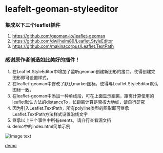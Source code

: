 # leafelt-geoman-styleeditor
### 集成以下三个leaflet插件
1. https://github.com/geoman-io/leaflet-geoman
2. https://github.com/dwilhelm89/Leaflet.StyleEditor
3. https://github.com/makinacorpus/Leaflet.TextPath
### 感谢原作者创造如此美好的插件！
1. 在Leaflet.StyleEditor中增加了监听geoman创建新图形的接口，使得创建完图形即可设置样式，
2. 在leaflet-geoman中修改了默认marker图标，使得与Leaflet.StyleEditor默认图标一致，
3. 在leaflet-geoman中添加一种单线段，可在上面显示距离，距离计算使用的leaflet默认方法的distanceTo，长距离计算是否按大地线，请自行研究
4. 因为引入Leaflet.TextPath，所有polyline类型的图形即可继承Leaflet.TextPath方法样式设置沿线文字
5. 继承以上三个事件中所有events，请自行查看源文档
6. demo中的index.html简单示例

![Image text](https://raw.githubusercontent.com/weizhixiang/leafelt-geoman-styleeditor/master/demo.png)

[demo](https://weizhixiang.github.io/geomanstyle.html)